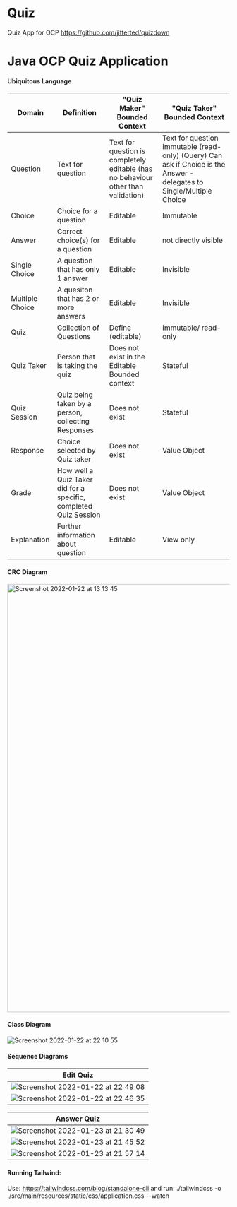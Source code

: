# Quiz

Quiz App for OCP
https://github.com/jitterted/quizdown

# Java OCP Quiz Application

#### Ubiquitous Language

| Domain                                                                                                          | Definition                            | "Quiz Maker" Bounded Context                                                      | "Quiz Taker"  Bounded Context |
|-----------------------------------------------------------------------------------------------------------------|---------------------------------------|-----------------------------------------------------------------------------------|-------------------------------|
| Question                                                                                                        | Text for question                     | Text for question is completely editable (has no behaviour other than validation) | Text for question Immutable (read-only) (Query) Can ask if Choice is the Answer - delegates to Single/Multiple Choice |                   |                                                                                   |                               |
| Choice | Choice for a question                 | Editable | Immutable |
| Answer | Correct choice(s) for a question      | Editable | not directly visible |
| Single Choice | A question that has only 1 answer     | Editable | Invisible |
| Multiple Choice | A quesiton that has 2 or more answers | Editable | Invisible |
| Quiz | Collection of Questions | Define (editable) | Immutable/ read-only |
| Quiz Taker | Person that is taking the quiz | Does not exist in the Editable Bounded context | Stateful |
| Quiz Session | Quiz being taken by a person, collecting Responses | Does not exist | Stateful |
| Response | Choice selected by Quiz taker | Does not exist | Value Object |
| Grade | How well a Quiz Taker did for a specific, completed Quiz Session | Does not exist | Value Object |
| Explanation | Further information about question | Editable | View only |

#### CRC Diagram

<img width="970" alt="Screenshot 2022-01-22 at 13 13 45" src="https://user-images.githubusercontent.com/27693622/150639932-a91ef97d-8af8-44a7-802d-49bf33ed5777.png">

#### Class Diagram

![Screenshot 2022-01-22 at 22 10 55](https://user-images.githubusercontent.com/27693622/150657074-43c1a264-efb0-4e28-a4ff-a2050258c61c.png)

#### Sequence Diagrams

|                                                                  Edit Quiz                                                                  |
|:-------------------------------------------------------------------------------------------------------------------------------------------:|
| ![Screenshot 2022-01-22 at 22 49 08](https://user-images.githubusercontent.com/27693622/150657856-7c007a48-fc4c-4e32-af56-2f01763f7ecd.png) |
| ![Screenshot 2022-01-22 at 22 46 35](https://user-images.githubusercontent.com/27693622/150657804-d522f19e-23f3-4916-a1a3-99e3aba8691c.png) |

|                                                                 Answer Quiz                                                                 |
|:-------------------------------------------------------------------------------------------------------------------------------------------:|
| ![Screenshot 2022-01-23 at 21 30 49](https://user-images.githubusercontent.com/27693622/150698726-f11a8e5a-cf9b-413f-b038-ca88811df73b.png) |
| ![Screenshot 2022-01-23 at 21 45 52](https://user-images.githubusercontent.com/27693622/150699135-19559c40-adfb-4a62-bce8-89959655c392.png) |
| ![Screenshot 2022-01-23 at 21 57 14](https://user-images.githubusercontent.com/27693622/150699437-a89a26a1-4a2c-4c60-a5ce-0de5a23e55b1.png) |

#### Running Tailwind:

Use:
https://tailwindcss.com/blog/standalone-cli
and run:
./tailwindcss -o ./src/main/resources/static/css/application.css --watch 
